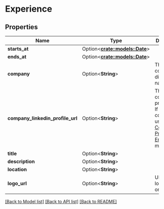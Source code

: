 # Experience

## Properties

Name | Type | Description | Notes
------------ | ------------- | ------------- | -------------
**starts_at** | Option<[**crate::models::Date**](Date.md)> |  | [optional]
**ends_at** | Option<[**crate::models::Date**](Date.md)> |  | [optional]
**company** | Option<**String**> | The company's display name. | [optional]
**company_linkedin_profile_url** | Option<**String**> |              The company's profile URL.             If present, could be used with              [Company Profile Endpoint](#company-api-company-profile-endpoint) for more info.          | [optional]
**title** | Option<**String**> |  | [optional]
**description** | Option<**String**> |  | [optional]
**location** | Option<**String**> |  | [optional]
**logo_url** | Option<**String**> | URL of the logo of the organisation. | [optional]

[[Back to Model list]](../README.md#documentation-for-models) [[Back to API list]](../README.md#documentation-for-api-endpoints) [[Back to README]](../README.md)


